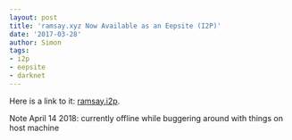 ```yaml
---
layout: post
title: 'ramsay.xyz Now Available as an Eepsite (I2P)'
date: '2017-03-28'
author: Simon
tags:
- i2p
- eepsite
- darknet
---
```


Here is a link to it: [ramsay.i2p](http://ramsay.i2p).

Note April 14 2018: currently offline while buggering around with things on host machine
